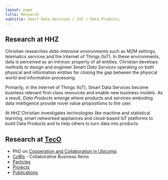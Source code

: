```yaml
---
layout: page
title: Research
subtitle: Smart Data Services / IoT / Data Products
---
```


## Research at HHZ

Christian researches *data-intensive environments* such as M2M settings, telematics services and the Internet of Things (IoT). 
In these environments, data is perceived as an intrinsic property of all entities. Christian develops methods to design and engineer *Smart Data Services* operating on both physical and information entities for closing the gap between the physical world and information processing.

Primarily, in the Internet of Things (IoT), Smart Data Services become business relevant first-class resources and enable new business models. As a result, *Data Products* emerge where products and services emboding data intelligence provide novel value propositions to the user. 

At HHZ Christian investigates technologies like machine and statistical learning, smart networked appliances and cloud-based IoT platforms to build Data Products and to help others to turn data into products. 

## Research at [TecO](http://www.teco.edu/~cdecker/)

* PhD on [Cooperation and Collaboration in Ubicomp](fccs/fccs.md)
* [CoBIs](cobis/cobis.md) - Collaborative Business Items
* [Particles](http://particle.teco.edu)
* [Projects](http://www.teco.edu/~cdecker/projects/)
* [Publications](http://www.teco.edu/~cdecker/pub/)

